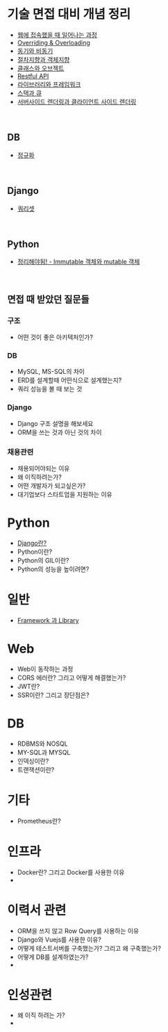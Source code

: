 # 기술 면접 대비 개념 정리

- [웹에 접속했을 때 일어나는 과정](https://github.com/kdh92417/TIL/blob/master/etc/interview/웹에접속했을때.md)
- [Overriding & Overloading](https://github.com/kdh92417/TIL/blob/master/etc/interview/Overriding_and_Overloading.md)
- [동기와 비동기](https://github.com/kdh92417/TIL/blob/master/etc/interview/동기_비동기.md)
- [절차지향과 객체지향](https://github.com/kdh92417/TIL/blob/master/etc/interview/절차지향과객체지향.md)
- [클래스와 오브젝트](https://github.com/kdh92417/TIL/blob/master/etc/interview/class_object.md)
- [Restful API](https://github.com/kdh92417/TIL/blob/master/etc/interview/restful_api.md)
- [라이브러리와 프레임워크](https://github.com/kdh92417/TIL/blob/master/etc/interview/Libraries_and_Framework.md)
- [스택과 큐](https://github.com/kdh92417/TIL/blob/master/etc/interview/stack_and_queue.md)
- [서버사이드 렌더링과 클라이언트 사이드 렌더링](https://github.com/kdh92417/TIL/blob/master/etc/interview/ssr_and_csr.md)

<br>

## DB

- [정규화](https://github.com/kdh92417/TIL/blob/master/etc/interview/db/정규화.md)

<br>

## Django

- [쿼리셋](https://github.com/kdh92417/TIL/blob/master/etc/interview/query_set.md)

<br>

## Python

- [정리해야됨! - Immutable 객체와 mutable 객체](https://github.com/kdh92417/TIL/blob/master/etc/interview/immutable_and_mutable.md)

<br>

## 면접 때 받았던 질문들

### 구조
- 어떤 것이 좋은 아키텍처인가?

### DB

- MySQL, MS-SQL의 차이
- ERD를 설계할때 어떤식으로 설계했는지?
- 쿼리 성능을 볼 때 보는 것

### Django
- Django 구조 설명을 해보세요
- ORM을 쓰는 것과 아닌 것의 차이

### 채용관련

- 채용되어야되는 이유
- 왜 이직하려는가?
- 어떤 개발자가 되고싶은가?
- 대기업보다 스타트업을 지원하는 이유


# Python

- [Django란?](https://velog.io/@fore0919/Django%EB%A5%BC-%EC%93%B0%EB%8A%94-%EC%9D%B4%EC%9C%A0)
- Python이란?
- Python의 GIL이란?
- Python의 성능을 높이려면?

# 일반

- [Framework 과 Library](https://github.com/kdh92417/TIL/blob/master/etc/interview/Libraries_and_Framework.md)

# Web

- Web이 동작하는 과정
- CORS 에러란? 그리고 어떻게 해결했는가?
- JWT란?
- SSR이란? 그리고 장단점은?

# DB

- RDBMS와 NOSQL
- MY-SQL과 MYSQL
- 인덱싱이란?
- 트랜잭션이란?

# 기타

- Prometheus란?

# 인프라

- Docker란? 그리고 Docker를 사용한 이유
- 

# 이력서 관련

- ORM을 쓰지 않고 Row Query를 사용하는 이유
- Django와 Vuejs를 사용한 이유?
- 어떻게 테스트서버를 구축했는가? 그리고 왜 구축했는가?
- 어떻게 DB를 설계하였는가?
- 

# 인성관련

- 왜 이직 하려는 가?
-